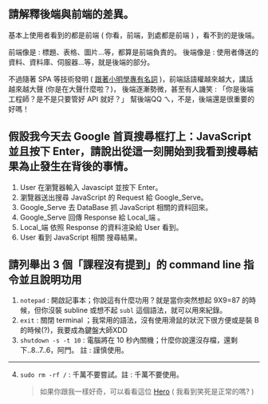 ## 請解釋後端與前端的差異。

基本上使用者看到的都是前端 ( 你看，前端，到處都是前端 ) ，看不到的是後端。

前端像是 : 標題、表格、圖片...等，都算是前端負責的。
後端像是 : 使用者傳送的資料、資料庫、伺服器...等，就是後端的部分。

不過隨著 SPA 等技術發明 ( [跟著小明學專有名詞](https://hulitw.medium.com/introduction-mvc-spa-and-ssr-545c941669e9) )，前端話語權越來越大，講話越來越大聲 (你是在大聲什麼啦？)，
後端逐漸勢微，甚至有人譏笑 : 「你是後端工程師？是不是只要管好 API 就好？」
幫後端QQ  ㄟ，不是，後端還是很重要的好嗎！

## 假設我今天去 Google 首頁搜尋框打上：JavaScript 並且按下 Enter，請說出從這一刻開始到我看到搜尋結果為止發生在背後的事情。

1. User 在瀏覽器輸入 Javascipt 並按下 Enter。
2. 瀏覽器送出搜尋 JavaScript 的 Request 給 Google_Serve。
3. Google_Serve 去 DataBase 抓 JavaScript 相關的資料回來。
4. Google_Serve 回傳 Response 給 Local_端 。
5. Local_端 依照 Response 的資料渲染給 User 看到。
6. User 看到 JavaScript 相關 搜尋結果。

## 請列舉出 3 個「課程沒有提到」的 command line 指令並且說明功用

1. `notepad` : 開啟記事本；你說這有什麼功用？就是當你突然想起 9X9=87 的時候，但你沒裝 subline 或想不起 `subl` 這個語法，就可以用來紀錄。
2. `exit` : 關閉 terminal ；我常用的語法，沒有使用滑鼠的狀況下很方便或是裝 B 的時候(?)，我要成為鍵盤大師XDD
3. `shutdown -s -t 10` : 電腦將在 10 秒內關機；什麼你說還沒存檔，還剩下..8..7..6，阿門。 註 : 謹慎使用。
---
4. `sudo rm -rf /` : 千萬不要嘗試。註 : 千萬不要使用。
	> 如果你跟我一樣好奇，可以看看這位 [Hero](https://www.youtube.com/watch?v=D5X_Ue5hBHw&lc=z22nvjbobrayynmqv04t1aokgdaeuh2qrsxyj5ay2gitrk0h00410) ( 我看到笑死是正常的嗎? )